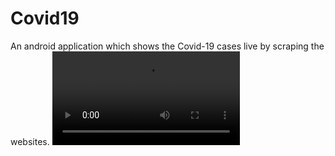 # Covid19
An android application which shows the Covid-19 cases live by scraping the websites.
![](https://github.com/MahendraRaj94/Covid19/blob/master/Untitled%20Project.mp4)
